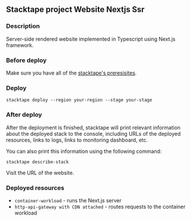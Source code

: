 ## Stacktape project Website Nextjs Ssr

### Description

Server-side rendered website implemented in Typescript using Next.js framework.

### Before deploy

Make sure you have all of the [stacktape's preresisites](https://docs.stacktape.com/getting-started/1-install).

### Deploy

```
stacktape deploy --region your-region --stage your-stage
```

### After deploy

After the deployment is finished, stacktape will print relevant information about the deployed stack to the console,
including URLs of the deployed resources, links to logs, links to monitoring dashboard, etc.

You can also print this information using the following command:

```
stacktape describe-stack
```

Visit the URL of the website.

### Deployed resources

- `container-workload` - runs the Next.js server
- `http-api-gateway with CDN attached` - routes requests to the container workload
